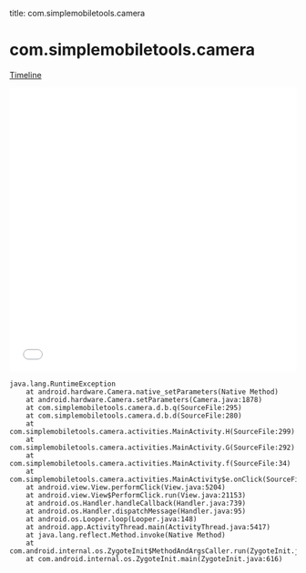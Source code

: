 title: com.simplemobiletools.camera

# com.simplemobiletools.camera

[Timeline](./vis-timeline.html)

<iframe src="./vis-timeline.html" width="100%" height="500px" style="border:none;"></iframe>

```
java.lang.RuntimeException
	at android.hardware.Camera.native_setParameters(Native Method)
	at android.hardware.Camera.setParameters(Camera.java:1878)
	at com.simplemobiletools.camera.d.b.q(SourceFile:295)
	at com.simplemobiletools.camera.d.b.d(SourceFile:280)
	at com.simplemobiletools.camera.activities.MainActivity.H(SourceFile:299)
	at com.simplemobiletools.camera.activities.MainActivity.G(SourceFile:292)
	at com.simplemobiletools.camera.activities.MainActivity.f(SourceFile:34)
	at com.simplemobiletools.camera.activities.MainActivity$e.onClick(SourceFile:214)
	at android.view.View.performClick(View.java:5204)
	at android.view.View$PerformClick.run(View.java:21153)
	at android.os.Handler.handleCallback(Handler.java:739)
	at android.os.Handler.dispatchMessage(Handler.java:95)
	at android.os.Looper.loop(Looper.java:148)
	at android.app.ActivityThread.main(ActivityThread.java:5417)
	at java.lang.reflect.Method.invoke(Native Method)
	at com.android.internal.os.ZygoteInit$MethodAndArgsCaller.run(ZygoteInit.java:726)
	at com.android.internal.os.ZygoteInit.main(ZygoteInit.java:616)

```



